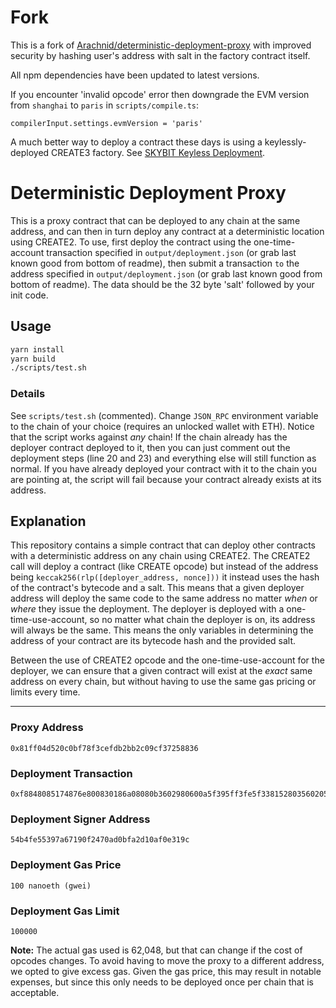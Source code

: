 # Fork
This is a fork of [Arachnid/deterministic-deployment-proxy](https://github.com/Arachnid/deterministic-deployment-proxy) with improved security by hashing user's address with salt in the factory contract itself.

All npm dependencies have been updated to latest versions.

If you encounter 'invalid opcode' error then downgrade the EVM version from `shanghai` to `paris` in `scripts/compile.ts`:
```
compilerInput.settings.evmVersion = 'paris'
```

A much better way to deploy a contract these days is using a keylessly-deployed CREATE3 factory. See [SKYBIT Keyless Deployment](https://github.com/SKYBITDev3/SKYBIT-Keyless-Deployment).


# Deterministic Deployment Proxy
This is a proxy contract that can be deployed to any chain at the same address, and can then in turn deploy any contract at a deterministic location using CREATE2.  To use, first deploy the contract using the one-time-account transaction specified in `output/deployment.json` (or grab last known good from bottom of readme), then submit a transaction `to` the address specified in `output/deployment.json` (or grab last known good from bottom of readme). The data should be the 32 byte 'salt' followed by your init code.

## Usage
```bash
yarn install
yarn build
./scripts/test.sh
```

### Details
See `scripts/test.sh` (commented).  Change `JSON_RPC` environment variable to the chain of your choice (requires an unlocked wallet with ETH).  Notice that the script works against _any_ chain!  If the chain already has the deployer contract deployed to it, then you can just comment out the deployment steps (line 20 and 23) and everything else will still function as normal.  If you have already deployed your contract with it to the chain you are pointing at, the script will fail because your contract already exists at its address.

## Explanation
This repository contains a simple contract that can deploy other contracts with a deterministic address on any chain using CREATE2.  The CREATE2 call will deploy a contract (like CREATE opcode) but instead of the address being `keccak256(rlp([deployer_address, nonce]))` it instead uses the hash of the contract's bytecode and a salt.  This means that a given deployer address will deploy the same code to the same address no matter _when_ or _where_ they issue the deployment.  The deployer is deployed with a one-time-use-account, so no matter what chain the deployer is on, its address will always be the same.  This means the only variables in determining the address of your contract are its bytecode hash and the provided salt.

Between the use of CREATE2 opcode and the one-time-use-account for the deployer, we can ensure that a given contract will exist at the _exact_ same address on every chain, but without having to use the same gas pricing or limits every time.

----

### Proxy Address
```
0x81ff04d520c0bf78f3cefdb2bb2c09cf37258836
```

### Deployment Transaction
```
0xf8848085174876e800830186a08080b3602980600a5f395ff3fe5f338152803560205260408120601f19360180602084378234f5908115602657526014600cf35b80fd1ba02222222222222222222222222222222222222222222222222222222222222222a02222222222222222222222222222222222222222222222222222222222222222
```

### Deployment Signer Address
```
54b4fe55397a67190f2470ad0bfa2d10af0e319c
```

### Deployment Gas Price
```
100 nanoeth (gwei)
```

### Deployment Gas Limit
```
100000
```

**Note:** The actual gas used is 62,048, but that can change if the cost of opcodes changes.  To avoid having to move the proxy to a different address, we opted to give excess gas.  Given the gas price, this may result in notable expenses, but since this only needs to be deployed once per chain that is acceptable.
